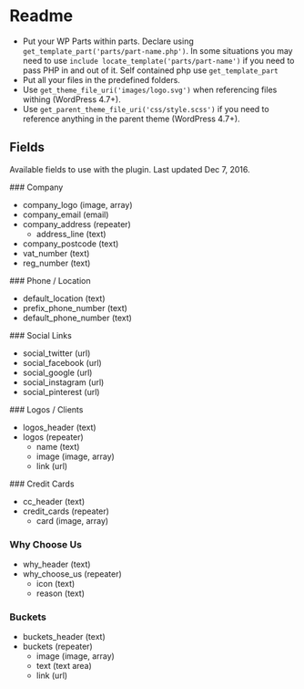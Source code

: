 # Readme

- Put your WP Parts within parts. Declare using `get_template_part('parts/part-name.php')`. In some situations you may need to use `include locate_template('parts/part-name')` if you need to pass PHP in and out of it. Self contained php use `get_template_part`
- Put all your files in the predefined folders.
- Use `get_theme_file_uri('images/logo.svg')` when referencing files withing (WordPress 4.7+).
- Use `get_parent_theme_file_uri('css/style.scss')` if you need to reference anything in the parent theme (WordPress 4.7+).

## Fields
Available fields to use with the plugin. Last updated Dec 7, 2016.

### Company
* company_logo (image, array)
* company_email (email)
* company_address (repeater)
	* address_line (text)
* company_postcode (text)
* vat_number (text)
* reg_number (text)

### Phone / Location
* default_location (text)
* prefix_phone_number (text)
* default_phone_number (text)

### Social Links
* social_twitter (url)
* social_facebook (url)
* social_google (url)
* social_instagram (url)
* social_pinterest (url)

### Logos / Clients
* logos_header (text)
* logos (repeater)
	* name (text)
	* image (image, array)
	* link (url)

### Credit Cards
* cc_header (text)
* credit_cards (repeater)
	* card (image, array)

### Why Choose Us
* why_header (text)
* why_choose_us (repeater)
	* icon (text)
	* reason (text)

### Buckets
* buckets_header (text)
* buckets (repeater)
	* image (image, array)
	* text (text area)
	* link (url) 